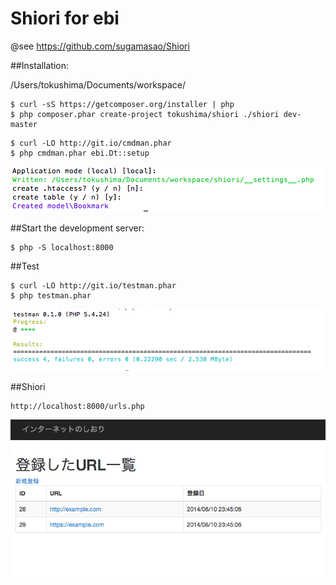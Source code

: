 Shiori for ebi
======


@see https://github.com/sugamasao/Shiori


##Installation:

/Users/tokushima/Documents/workspace/

```
$ curl -sS https://getcomposer.org/installer | php
$ php composer.phar create-project tokushima/shiori ./shiori dev-master
```

```
$ curl -LO http://git.io/cmdman.phar
$ php cmdman.phar ebi.Dt::setup
```

![](setup_result.png)


##Start the development server:

```
$ php -S localhost:8000
```


##Test
```
$ curl -LO http://git.io/testman.phar
$ php testman.phar
```

![](testman_result.png)



##Shiori
```
http://localhost:8000/urls.php
```

![](snapshot.png)


